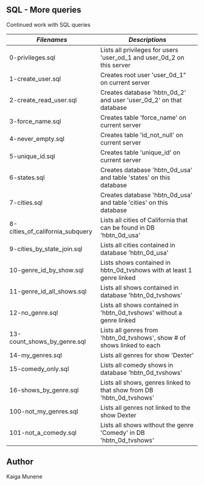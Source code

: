 ## SQL - More queries

Continued work with SQL queries

|           *Filenames*           |                    *Descriptions*                                       |
|---------------------------------|-------------------------------------------------------------------------|
| 0-privileges.sql                | Lists all privileges for users 'user_od_1 and user_0d_2 on this server  |
| 1-create_user.sql               | Creates root user 'user_0d_1" on current server                         |
| 2-create_read_user.sql          | Creates database 'hbtn_0d_2' and user 'user_0d_2' on that database      |
| 3-force_name.sql                | Creates table 'force_name' on current server                            |
| 4-never_empty.sql               | Creates table 'id_not_null' on current server                           |
| 5-unique_id.sql                 | Creates table 'unique_id' on current server                             |
| 6-states.sql                    | Creates database 'hbtn_0d_usa' and table 'states' on this database      |
| 7-cities.sql                    | Creates database 'hbtn_0d_usa' and table 'cities' on this database      |
| 8-cities_of_california_subquery | Lists all cities of California that can be found in DB 'hbtn_0d_usa'    |
| 9-cities_by_state_join.sql      | Lists all cities contained in database 'hbtn_0d_usa'                    |
| 10-genre_id_by_show.sql         | Lists shows contained in hbtn_0d_tvshows with at least 1 genre linked   |
| 11-genre_id_all_shows.sql       | Lists all shows contained in database 'hbtn_0d_tvshows'                 |
| 12-no_genre.sql                 | Lists all shows contained in 'hbtn_0d_tvshows' without a genre linked   |
| 13-count_shows_by_genre.sql     | Lists all genres from 'hbtn_0d_tvshows', show # of shows linked to each |
| 14-my_genres.sql                | Lists all genres for show 'Dexter'                                      |
| 15-comedy_only.sql              | Lists all comedy shows in database 'hbtn_0d_tvshows'                    |
| 16-shows_by_genre.sql           | Lists all shows, genres linked to that show from DB 'hbtn_0d_tvshows'   |
| 100-not_my_genres.sql           | Lists all genres not linked to the show Dexter                          |
| 101-not_a_comedy.sql            | Lists all shows without the genre 'Comedy' in DB 'hbtn_0d_tvshows'      |


## Author
Kaiga Munene